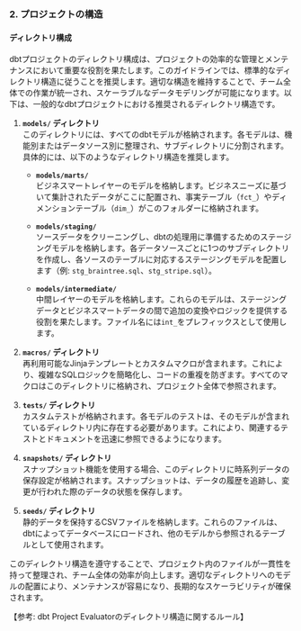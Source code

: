 ### 2. プロジェクトの構造

#### ディレクトリ構成

dbtプロジェクトのディレクトリ構成は、プロジェクトの効率的な管理とメンテナンスにおいて重要な役割を果たします。このガイドラインでは、標準的なディレクトリ構造に従うことを推奨します。適切な構造を維持することで、チーム全体での作業が統一され、スケーラブルなデータモデリングが可能になります。以下は、一般的なdbtプロジェクトにおける推奨されるディレクトリ構造です。

1. **`models/` ディレクトリ**  
   このディレクトリには、すべてのdbtモデルが格納されます。各モデルは、機能別またはデータソース別に整理され、サブディレクトリに分割されます。具体的には、以下のようなディレクトリ構造を推奨します。

   - **`models/marts/`**  
     ビジネスマートレイヤーのモデルを格納します。ビジネスニーズに基づいて集計されたデータがここに配置され、事実テーブル（`fct_`）やディメンションテーブル（`dim_`）がこのフォルダーに格納されます。

   - **`models/staging/`**  
     ソースデータをクリーニングし、dbtの処理用に準備するためのステージングモデルを格納します。各データソースごとに1つのサブディレクトリを作成し、各ソースのテーブルに対応するステージングモデルを配置します（例: `stg_braintree.sql`、`stg_stripe.sql`）。

   - **`models/intermediate/`**  
     中間レイヤーのモデルを格納します。これらのモデルは、ステージングデータとビジネスマートデータの間で追加の変換やロジックを提供する役割を果たします。ファイル名には`int_`をプレフィックスとして使用します。

2. **`macros/` ディレクトリ**  
   再利用可能なJinjaテンプレートとカスタムマクロが含まれます。これにより、複雑なSQLロジックを簡略化し、コードの重複を防ぎます。すべてのマクロはこのディレクトリに格納され、プロジェクト全体で参照されます。

3. **`tests/` ディレクトリ**  
   カスタムテストが格納されます。各モデルのテストは、そのモデルが含まれているディレクトリ内に存在する必要があります。これにより、関連するテストとドキュメントを迅速に参照できるようになります。

4. **`snapshots/` ディレクトリ**  
   スナップショット機能を使用する場合、このディレクトリに時系列データの保存設定が格納されます。スナップショットは、データの履歴を追跡し、変更が行われた際のデータの状態を保存します。

5. **`seeds/` ディレクトリ**  
   静的データを保持するCSVファイルを格納します。これらのファイルは、dbtによってデータベースにロードされ、他のモデルから参照されるテーブルとして使用されます。

このディレクトリ構造を遵守することで、プロジェクト内のファイルが一貫性を持って整理され、チーム全体の効率が向上します。適切なディレクトリへのモデルの配置により、メンテナンスが容易になり、長期的なスケーラビリティが確保されます。

【参考: dbt Project Evaluatorのディレクトリ構造に関するルール】